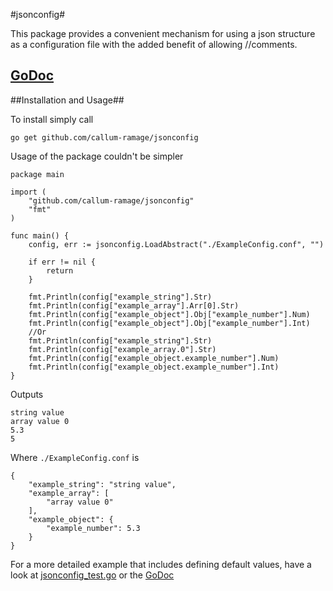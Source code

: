 #jsonconfig#

This package provides a convenient mechanism for using a json structure as a configuration file with the added benefit of allowing //comments.

## [GoDoc](http://godoc.org/github.com/callum-ramage/jsonconfig) ##

##Installation and Usage##

To install simply call

	go get github.com/callum-ramage/jsonconfig

Usage of the package couldn't be simpler

	package main

	import (
		"github.com/callum-ramage/jsonconfig"
		"fmt"
	)

	func main() {
		config, err := jsonconfig.LoadAbstract("./ExampleConfig.conf", "")

		if err != nil {
			return
		}

		fmt.Println(config["example_string"].Str)
		fmt.Println(config["example_array"].Arr[0].Str)
		fmt.Println(config["example_object"].Obj["example_number"].Num)
		fmt.Println(config["example_object"].Obj["example_number"].Int)
		//Or
		fmt.Println(config["example_string"].Str)
		fmt.Println(config["example_array.0"].Str)
		fmt.Println(config["example_object.example_number"].Num)
		fmt.Println(config["example_object.example_number"].Int)
	}

Outputs

	string value
	array value 0
	5.3
	5

Where `./ExampleConfig.conf` is

	{
		"example_string": "string value",
		"example_array": [
			"array value 0"
		],
		"example_object": {
			"example_number": 5.3
		}
	}

For a more detailed example that includes defining default values, have a look at [jsonconfig_test.go](jsonconfig_test.go) or the [GoDoc](http://godoc.org/github.com/callum-ramage/jsonconfig)
